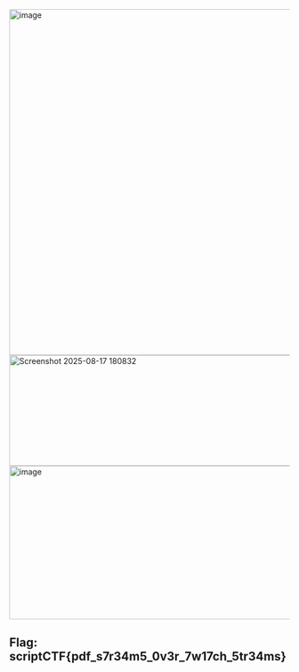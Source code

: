 <img width="576" height="622" alt="image" src="https://github.com/user-attachments/assets/78d4af9b-5bca-4e8c-a032-44a860f290d2" />

<img width="647" height="199" alt="Screenshot 2025-08-17 180832" src="https://github.com/user-attachments/assets/271a36e8-3258-4c05-8538-c5871d03f651" />

<img width="611" height="276" alt="image" src="https://github.com/user-attachments/assets/27c28366-c65a-46b8-8238-00fad9a5b846" />

## Flag: scriptCTF{pdf_s7r34m5_0v3r_7w17ch_5tr34ms}
